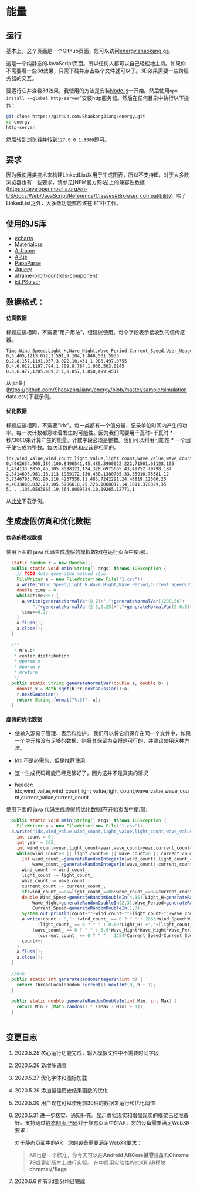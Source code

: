 # 能量

## 运行

基本上，这个页面是一个Github页面，您可以访问[energy.shaokang.ga](energy.shaokang.ga).

这是一个纯静态的JavaScript页面。所以任何人都可以自己轻松地主持。如果你不需要看一些3d效果，只需下载并点击每个文件就可以了。3D效果需要一些跨服务器的交互。

要运行它并查看3d效果，我使用的方法是安装[Node.js](https://nodejs.org/en/download/)一开始。然后使用`npm install --global http-server`”安装http服务器。然后在任何目录中执行以下操作：

```bash
git clone https://github.com/ShaokangJiang/energy.git
cd energy
http-server

```

然后转到浏览器并转到`127.0.0.1:8080`即可。

## 要求

因为我使用类技术来构建LinkedList以用于生成图表，所以不支持IE。对于大多数浏览器也有一些要求，请参见[NPM官方网站]上的兼容性数据(https://developer.mozilla.org/en-US/docs/Web/JavaScript/Reference/Classes#Browser_compatibility). 除了LinkedList之外，大多数功能都应该在IE11中工作。

## 使用的JS库 

- [echarts](https://echarts.apache.org/en/index.html)
- [Materialcss](https://materializecss.com/)
- [A-frame](https://aframe.io/)
- [AR.js](https://ar-js-org.github.io/AR.js-Docs/)
- [PapaParse](https://www.papaparse.com/)
- [Jquery](https://jquery.com/)
- [aframe-orbit-controls-component](https://github.com/tizzle/aframe-orbit-controls-component)
- [jsLPSolver](https://github.com/JWally/jsLPSolver)

## 数据格式：

#### 仿真数据

标题应该相同，不需要“用户用法”，但建议使用。每个字段表示接收到的值传感器。

```csv
Time,Wind_Speed,Light_H,Wave_Hight,Wave_Period,Current_Speed,User_Usage
0,5.405,1213.072,3.591,9.104,1.846,501.5935
0.2,8.157,1191.057,3.022,10.431,1.908,497.0755
0.4,6.012,1197.794,1.709,8.784,1.936,503.0145
0.6,6.477,1205.489,2.1,9.857,1.858,499.4511
```

从[此处](https://github.com/ShaokangJiang/energy/blob/master/sample/simulation data.csv)下载示例。

#### 优化数据

标题应该相同，不需要“idx”。每一类都有一个值分量，记录单位时间内产生的功率。每一次计数都意味着发生的可能性。因为我们需要用千瓦时=千瓦时 * 秒/3600来计算产生的能量。计数字段必须是整数。我们可以利用可能性 * 一个因子使它成为整数。每次计数的总和应该是相同的。

```csv
idx,wind_value,wind_count,light_value,light_count,wave_value,wave_count,current_value,current_count
0,4962654.905,189,100.8496541,45,485.3900022,222,71501.61128,105
1,424133.8855,45,105.8598321,124,328.6975665,43,49752.79798,187
2,3414695.961,18,113.1989172,130,438.1380705,33,35910.75581,12
3,7346795.761,90,116.4237558,11,483.7242291,24,48819.12566,25
4,4033868.032,20,105.5786618,25,226.1068017,14,1611.378029,35
5, , ,106.0583865,19,364.8009734,10,19265.12771,1
```

从[此处](https://github.com/ShaokangJiang/energy/blob/master/sample/OptimizationData.csv)下载示例。

## 生成虚假仿真和优化数据

#### 伪造的模拟数据

<!--Analyze data format at here-->

使用下面的 java 代码生成虚假的模拟数据(在运行页面中使用)。

```java
  static Random r = new Random();
  public static void main(String[] args) throws IOException {
    // TODO Auto-generated method stub
    FileWriter a = new FileWriter(new File("1.csv"));
    a.write("Wind_Speed,Light_H,Wave_Hight,Wave_Period,Current_Speed\r\n");
    double time = 0;
    while(time<36) {
      a.write(generateNormalVar(8,2)+","+generateNormalVar(1200,50)+
          ","+generateNormalVar(2.5,0.25)+","+generateNormalVar(9,0.5)+","+generateNormalVar(2,0.5)+"\r\n");
      time+=0.2;
    }
    a.flush();
    a.close();
  }
  
  /**
   * N(a,b)
   * center,distribution
   * @param x
   * @param y
   * @return
   */
  public static String generateNormalVar(double a, double b) {
    double x = Math.sqrt(b)*r.nextGaussian()+a;
    r.nextGaussian();
    return String.format("%.3f", x);
  }
```

#### 虚假的优化数据

- 使输入源易于管理、表示和维护。 我们可以将它们保存在同一个文件中，如果一个单元格没有足够的数据，则将其保留为空将是可行的，并建议使用这种方法。

- Idx 不是必需的，但是推荐使用

- 这一生成代码可能已经足够好了，因为这并不是真实的情况
- header: idx,wind_value,wind_count,light_value,light_count,wave_value,wave_count,current_value,current_count

使用下面的 java 代码生成虚假的优化数据(在开始页面中使用):

```java
  public static void main(String[] args) throws IOException {
    FileWriter a = new FileWriter(new File("1.csv"));
  a.write("idx,wind_value,wind_count,light_value,light_count,wave_value,wave_count,current_value,current_count\r\n");
    int count = 0;
    int year = 365;
    int wind_count=year,light_count=year,wave_count=year,current_count=year;
    while(wind_count>0 || light_count>0 || wave_count>0 || current_count>0 ) {
      int wind_count_=generateRandomIntegerIn(wind_count),light_count_=generateRandomIntegerIn(light_count),
          wave_count_=generateRandomIntegerIn(wave_count),current_count_=generateRandomIntegerIn(current_count);
      wind_count -= wind_count_;
      light_count -= light_count_;
      wave_count -= wave_count_;
      current_count -= current_count_;
      if(wind_count_==0&&light_count_==0&&wave_count_==0&&current_count_==0) continue;
      double Wind_Speed=generateRandomDoubleIn(4,15),Light_H=generateRandomDoubleIn(1100,1300),
          Wave_Hight=generateRandomDoubleIn(2,3),Wave_Period=generateRandomDoubleIn(7,11),
          Current_Speed=generateRandomDoubleIn(1,3);
      System.out.println(count+""+wind_count+""+light_count+""+wave_count+""+current_count+"");
      a.write(count + ","+ (wind_count_ == 0 ? " " : 2866*Wind_Speed*Wind_Speed*Wind_Speed) +","+(wind_count_ == 0 ? " " : wind_count_) +","+
            (light_count_ == 0 ? " " : 0.09*Light_H) +","+(light_count_ == 0 ? " " : light_count_) +","+
          (wave_count_ == 0 ? " " : 6.6*Wave_Hight*Wave_Hight*Wave_Period)+","+(wave_count_ == 0 ? " " : wave_count_)+","+
            (current_count_ == 0 ? " " : 1254*Current_Speed*Current_Speed*Current_Speed )+","+(current_count_ == 0 ? " " : current_count_)+"\r\n");
      count++;
    }
    a.flush();
    a.close();
  }
  
  //0~h
  public static int generateRandomIntegerIn(int h) {
    return ThreadLocalRandom.current().nextInt(0, h + 1);
  }
  
  public static double generateRandomDoubleIn(int Min, int Max) {
    return Min + (Math.random() * ((Max - Min) + 1));
  }
  
```

## 变更日志

1. 2020.5.25 核心运行功能完成，输入模拟文件中不需要时间字段

2. 2020.5.26 新增多语言

3. 2020.5.27 优化字体和图标加载

4. 2020.5.29 添加最佳历史结果函数的优化

5. 2020.5.30 用户现在可以使用前30秒的数据来运行和优化阈值

6. 2020.5.31 进一步核实，通知补充。显示虚拟现实和增强现实的框架已经准备好。支持通过[静态网页](https://energy.shaokang.ga/test.html),[扫码](https://energy.shaokang.ga/qr.png)对于静态页面中的AR，您的设备需要满足WebXR要求：

   对于静态页面中的AR，您的设备需要满足WebXR要求：

   > AR也是一个标准，你今天可以在**Android ARCore兼容**设备和**Chrome 79**或更新版本上进行实验。
   > 在中启用实验性WebXR AR模块**chrome://flags**

7. 2020.6.6 所有3d部分均已完成